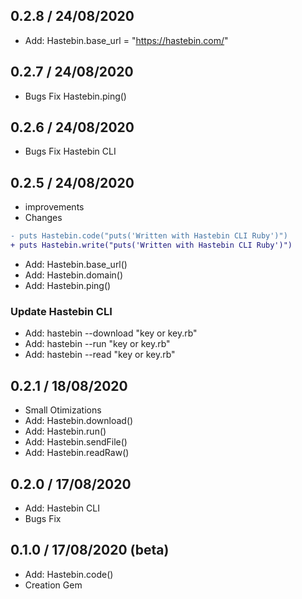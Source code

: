 ## 0.2.8 / 24/08/2020
* Add: Hastebin.base_url = "https://hastebin.com/"
## 0.2.7 / 24/08/2020
* Bugs Fix Hastebin.ping()
## 0.2.6 / 24/08/2020
* Bugs Fix Hastebin CLI
## 0.2.5 / 24/08/2020
* improvements
* Changes
```diff
- puts Hastebin.code("puts('Written with Hastebin CLI Ruby')")
+ puts Hastebin.write("puts('Written with Hastebin CLI Ruby')")
```
* Add: Hastebin.base_url()
* Add: Hastebin.domain()
* Add: Hastebin.ping()
### Update Hastebin CLI
* Add: hastebin --download "key or key.rb"
* Add: hastebin --run "key or key.rb"
* Add: hastebin --read "key or key.rb"
## 0.2.1 / 18/08/2020
* Small Otimizations
* Add: Hastebin.download()
* Add: Hastebin.run()
* Add: Hastebin.sendFile()
* Add: Hastebin.readRaw()
## 0.2.0 / 17/08/2020 
* Add: Hastebin CLI
* Bugs Fix
## 0.1.0 / 17/08/2020 (beta)
* Add: Hastebin.code()
* Creation Gem
